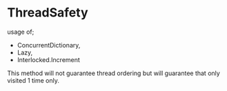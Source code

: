 # ThreadSafety

usage of;
- ConcurrentDictionary,
- Lazy,
- Interlocked.Increment

This method will not guarantee thread ordering but will guarantee that only visited 1 time only.
